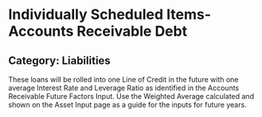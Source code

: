 # Individually Scheduled Items-Accounts Receivable Debt
## Category: Liabilities
These loans will be rolled into one Line of Credit in the future with one average Interest Rate and Leverage Ratio as identified in the Accounts Receivable Future Factors Input. Use the Weighted Average calculated and shown on the Asset Input page as a guide for the inputs for future years.
